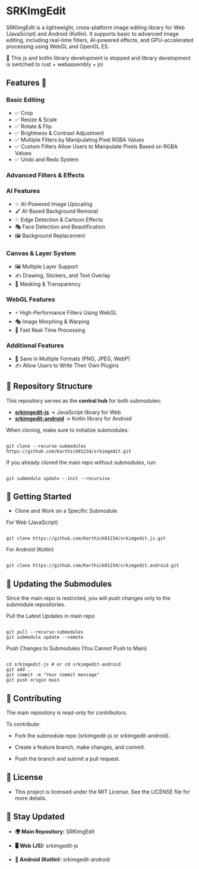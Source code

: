 # SRKImgEdit

SRKImgEdit is a lightweight, cross-platform image editing library for Web (JavaScript) and Android (Kotlin). It supports basic to advanced image editing, including real-time filters, AI-powered effects, and GPU-accelerated processing using WebGL and OpenGL ES.

🚧 This js and kotlin library development is stopped and library development is switched to rust + webassembly + jni 

## Features 🚀

### **Basic Editing**

- ✅ Crop
- ✅ Resize & Scale
- ✅ Rotate & Flip
- ✅ Brightness & Contrast Adjustment
- ✅ Multiple Filters by Manipulating Pixel RGBA Values
- ✅ Custom Filters Allow Users to Manipulate Pixels Based on RGBA Values
- ✅ Undo and Redo System

### **Advanced Filters & Effects**

### **AI Features**

- ✨ AI-Powered Image Upscaling
- 🖌️ AI-Based Background Removal
- ✨ Edge Detection & Cartoon Effects
- 🎭 Face Detection and Beautification
- 🖼️ Background Replacement

### **Canvas & Layer System**

- 🖼️ Multiple Layer Support
- ✍️ Drawing, Stickers, and Text Overlay
- 📌 Masking & Transparency

### **WebGL Features**

- ⚡ High-Performance Filters Using WebGL
- 🎭 Image Morphing & Warping
- 🚀 Fast Real-Time Processing

### **Additional Features**

- 📸 Save in Multiple Formats (PNG, JPEG, WebP)
- ✍️ Allow Users to Write Their Own Plugins

## 📌 Repository Structure

This repository serves as the **central hub** for both submodules:

- **[srkimgedit-js](https://github.com/Karthick01234/srkimgedit.js)** → JavaScript library for Web
- **[srkimgedit-android](https://github.com/Karthick01234/srkimgedit.android)** → Kotlin library for Android

When cloning, make sure to initialize submodules:

```

git clone --recurse-submodules https://github.com/Karthick01234/srkimgedit.git

```

If you already cloned the main repo without submodules, run:

```

git submodule update --init --recursive

```

## 🚀 Getting Started

- Clone and Work on a Specific Submodule

For Web (JavaScript)

```

git clone https://github.com/Karthick01234/srkimgedit.js.git

```

For Android (Kotlin)

```

git clone https://github.com/Karthick01234/srkimgedit.android.git

```

## 🔄 Updating the Submodules

Since the main repo is restricted, you will push changes only to the submodule repositories.

Pull the Latest Updates in main repo

```

git pull --recurse-submodules
git submodule update --remote

```

Push Changes to Submodules (You Cannot Push to Main)

```

cd srkimgedit-js # or cd srkimgedit-android
git add .
git commit -m "Your commit message"
git push origin main

```

## 🤝 Contributing

The main repository is read-only for contributors.

To contribute:

- Fork the submodule repo (srkimgedit-js or srkimgedit-android).

- Create a feature branch, make changes, and commit.

- Push the branch and submit a pull request.

## 📜 License

- This project is licensed under the MIT License. See the LICENSE file for more details.

## 📢 Stay Updated

- **🌍 Main Repository:** SRKImgEdit

- **🖥️ Web (JS):** srkimgedit-js

- **📱 Android (Kotlin):** srkimgedit-android
